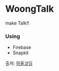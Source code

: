 # WoongTalk
make Talk!!

### Using
- Firebase 
- Snapkit

출처: [하울코딩](https://www.udemy.com/firebase-ios-howltalk/learn/v4/overview)
